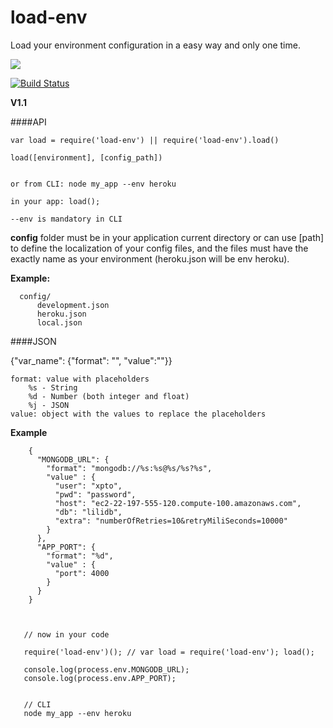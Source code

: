 # load-env

Load your environment configuration in a easy way and only one time.

<a href="https://nodei.co/npm/load-env/"><img src="https://nodei.co/npm/load-env.png?downloads=true"></a>

[![Build Status](https://travis-ci.org/joaquimserafim/load-env.png?branch=master)](https://travis-ci.org/joaquimserafim/load-env)



**V1.1**

####API

    var load = require('load-env') || require('load-env').load()
    
    load([environment], [config_path])
    
    
    or from CLI: node my_app --env heroku
    
    in your app: load();
    
    --env is mandatory in CLI 
   
   
   **config** folder must be in your application current directory or can use [path]
   to define the localization of your config files, and the files must have the exactly name as your environment (heroku.json will be env heroku).
   
   **Example:**
   
      config/ 
          development.json
          heroku.json
          local.json    
    



####JSON

 {"var_name": {"format": "", "value":""}}
 
    format: value with placeholders
        %s - String
        %d - Number (both integer and float)
        %j - JSON
    value: object with the values to replace the placeholders
    
   **Example**
    
        {
          "MONGODB_URL": {
            "format": "mongodb://%s:%s@%s/%s?%s",
            "value" : {
              "user": "xpto",
              "pwd": "password",
              "host": "ec2-22-197-555-120.compute-100.amazonaws.com",
              "db": "lilidb",
              "extra": "numberOfRetries=10&retryMiliSeconds=10000"
            }
          },
          "APP_PORT": {
            "format": "%d",
            "value" : {
              "port": 4000
            }
          }
        }
        
        
        
       // now in your code
        
       require('load-env')(); // var load = require('load-env'); load();
               
       console.log(process.env.MONGODB_URL);
       console.log(process.env.APP_PORT);
       
       
       // CLI
       node my_app --env heroku